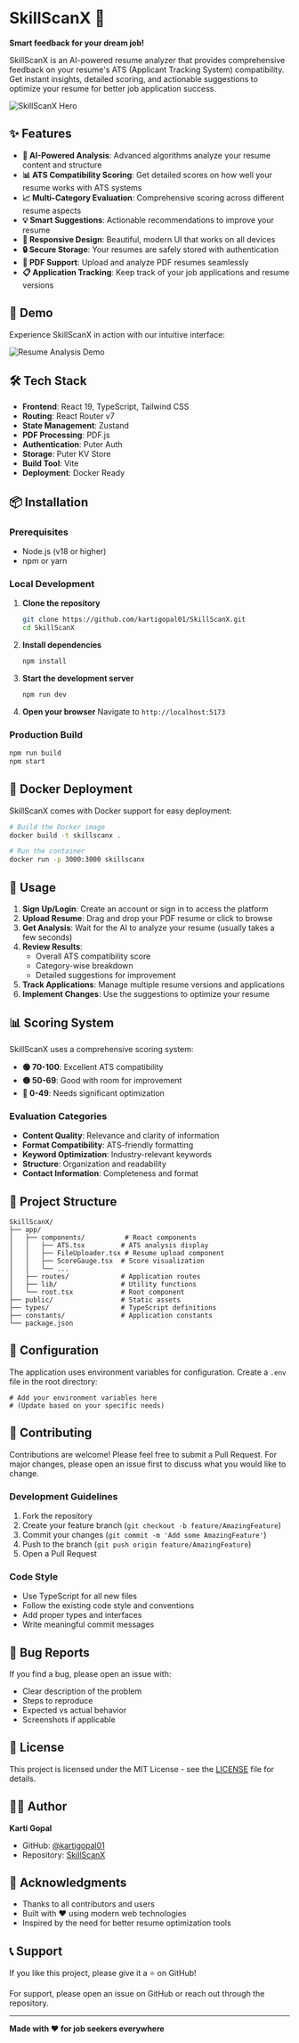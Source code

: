 # SkillScanX 🎯

**Smart feedback for your dream job!**

SkillScanX is an AI-powered resume analyzer that provides comprehensive feedback on your resume's ATS (Applicant Tracking System) compatibility. Get instant insights, detailed scoring, and actionable suggestions to optimize your resume for better job application success.

![SkillScanX Hero](public/readme/hero.webp)

## ✨ Features

- **🤖 AI-Powered Analysis**: Advanced algorithms analyze your resume content and structure
- **📊 ATS Compatibility Scoring**: Get detailed scores on how well your resume works with ATS systems
- **📈 Multi-Category Evaluation**: Comprehensive scoring across different resume aspects
- **💡 Smart Suggestions**: Actionable recommendations to improve your resume
- **📱 Responsive Design**: Beautiful, modern UI that works on all devices
- **🔒 Secure Storage**: Your resumes are safely stored with authentication
- **📄 PDF Support**: Upload and analyze PDF resumes seamlessly
- **📋 Application Tracking**: Keep track of your job applications and resume versions

## 🚀 Demo

Experience SkillScanX in action with our intuitive interface:

![Resume Analysis Demo](public/images/resume-scan.gif)

## 🛠️ Tech Stack

- **Frontend**: React 19, TypeScript, Tailwind CSS
- **Routing**: React Router v7
- **State Management**: Zustand
- **PDF Processing**: PDF.js
- **Authentication**: Puter Auth
- **Storage**: Puter KV Store
- **Build Tool**: Vite
- **Deployment**: Docker Ready

## 📦 Installation

### Prerequisites

- Node.js (v18 or higher)
- npm or yarn

### Local Development

1. **Clone the repository**
   ```bash
   git clone https://github.com/kartigopal01/SkillScanX.git
   cd SkillScanX
   ```

2. **Install dependencies**
   ```bash
   npm install
   ```

3. **Start the development server**
   ```bash
   npm run dev
   ```

4. **Open your browser**
   Navigate to `http://localhost:5173`

### Production Build

```bash
npm run build
npm start
```

## 🐳 Docker Deployment

SkillScanX comes with Docker support for easy deployment:

```bash
# Build the Docker image
docker build -t skillscanx .

# Run the container
docker run -p 3000:3000 skillscanx
```

## 🎯 Usage

1. **Sign Up/Login**: Create an account or sign in to access the platform
2. **Upload Resume**: Drag and drop your PDF resume or click to browse
3. **Get Analysis**: Wait for the AI to analyze your resume (usually takes a few seconds)
4. **Review Results**: 
   - Overall ATS compatibility score
   - Category-wise breakdown
   - Detailed suggestions for improvement
5. **Track Applications**: Manage multiple resume versions and applications
6. **Implement Changes**: Use the suggestions to optimize your resume

## 📊 Scoring System

SkillScanX uses a comprehensive scoring system:

- **🟢 70-100**: Excellent ATS compatibility
- **🟡 50-69**: Good with room for improvement  
- **🔴 0-49**: Needs significant optimization

### Evaluation Categories

- **Content Quality**: Relevance and clarity of information
- **Format Compatibility**: ATS-friendly formatting
- **Keyword Optimization**: Industry-relevant keywords
- **Structure**: Organization and readability
- **Contact Information**: Completeness and format

## 📁 Project Structure

```
SkillScanX/
├── app/
│   ├── components/          # React components
│   │   ├── ATS.tsx         # ATS analysis display
│   │   ├── FileUploader.tsx # Resume upload component
│   │   ├── ScoreGauge.tsx  # Score visualization
│   │   └── ...
│   ├── routes/             # Application routes
│   ├── lib/                # Utility functions
│   └── root.tsx            # Root component
├── public/                 # Static assets
├── types/                  # TypeScript definitions
├── constants/              # Application constants
└── package.json
```

## 🔧 Configuration

The application uses environment variables for configuration. Create a `.env` file in the root directory:

```env
# Add your environment variables here
# (Update based on your specific needs)
```

## 🤝 Contributing

Contributions are welcome! Please feel free to submit a Pull Request. For major changes, please open an issue first to discuss what you would like to change.

### Development Guidelines

1. Fork the repository
2. Create your feature branch (`git checkout -b feature/AmazingFeature`)
3. Commit your changes (`git commit -m 'Add some AmazingFeature'`)
4. Push to the branch (`git push origin feature/AmazingFeature`)
5. Open a Pull Request

### Code Style

- Use TypeScript for all new files
- Follow the existing code style and conventions
- Add proper types and interfaces
- Write meaningful commit messages

## 🐛 Bug Reports

If you find a bug, please open an issue with:
- Clear description of the problem
- Steps to reproduce
- Expected vs actual behavior
- Screenshots if applicable

## 📄 License

This project is licensed under the MIT License - see the [LICENSE](LICENSE) file for details.

## 👨‍💻 Author

**Karti Gopal**
- GitHub: [@kartigopal01](https://github.com/kartigopal01)
- Repository: [SkillScanX](https://github.com/kartigopal01/SkillScanX)

## 🙏 Acknowledgments

- Thanks to all contributors and users
- Built with ❤️ using modern web technologies
- Inspired by the need for better resume optimization tools

## 📞 Support

If you like this project, please give it a ⭐ on GitHub!

For support, please open an issue on GitHub or reach out through the repository.

---

**Made with ❤️ for job seekers everywhere**
